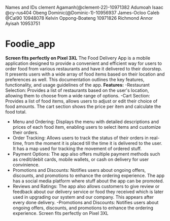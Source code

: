 Names and IDs
clement Agamanh(@clement-22)-10971382
Adumoah Isaac @cy-rus404
Obeng Dominic(@Dominic-1)-10956937
James-Ocloo Caleb  @Cal90  10948078
Kelvin Oppong-Boateng 10971826
Richmond Annor Ayisah 10953751

# Foodie_app
**Screen fits perfectly on Pixel 3XL**
The Food Delivery App is a mobile application designed to provide a convenient and efficient way for users to order food from various restaurants and have it delivered to their doorstep. It presents users with a wide array of food items based on their location and preferences as well. This documentation outlines the key features, functionality, and usage guidelines of the app.
**Features:**
-Restaurant Selection: Provides a list of restaurants based on the user's location, allowing them to choose from a wide range of options.
-Cart Section: Provides a list of food items, allows users to adjust or edit their choice of food amounts. The cart section shows the price per item and calculate the food total.
- Menu and Ordering: Displays the menu with detailed descriptions and prices of each food item, enabling users to select items and customize their orders.
- Order Tracking: Allows users to track the status of their orders in real-time, from the moment it is placed till the time it is delivered to the user. It has a map used for tracking the movement of ordered stuff.
- Payment Options: The app also offers multiple payment methods such as credit/debit cards, mobile wallets, or cash on delivery for user convinience. 
- Promotions and Discounts: Notifies users about ongoing offers, discounts, and promotions to enhance the ordering experience. The app has a social media platform where stuff about the app can be promoted.
- Reviews and Ratings: The app also allows customers to give review or feedback about our delivery service or food they received which is later used in upgrading our system and our company. This appears after every done delivery.
-Promotions and Discounts: Notifies users about ongoing offers, discounts, and promotions to enhance the ordering experience.
Screen fits perfectly on Pixel 3XL
